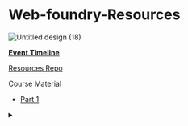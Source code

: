 # Web-foundry-Resources

![Untitled design (18)](https://user-images.githubusercontent.com/57913645/132491302-67857310-a111-448a-ad66-8a6e3d790a57.png)

**[Event Timeline](/timeline.md)**


[Resources Repo](https://github.com/tinkerhublbsce/Web-foundry-Resources)

Course Material

- [Part 1](/part1/README.md)



<details><summary></summary>Thank You<script async src="https://cdn.splitbee.io/sb.js"></script></details>
